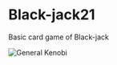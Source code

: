 # Black-jack21

Basic card game of Black-jack
<br>

![General Kenobi](https://media.giphy.com/media/NhrVA9pjd2gFv6N7pv/giphy.gif)
